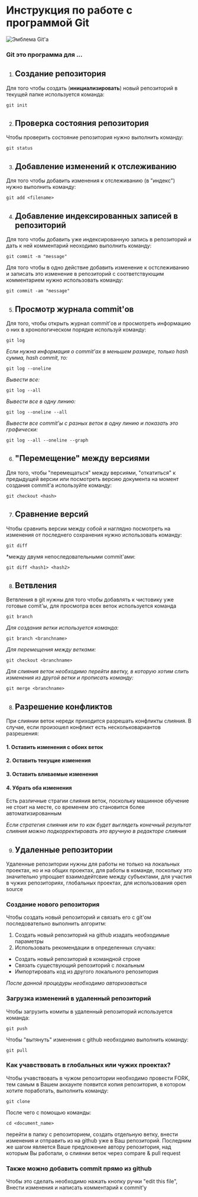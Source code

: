 # Инструкция по работе с программой Git

![Эмблема Git'а](Git_Logo_full-2048x855.png)

### Git это программа для ...

1. ## Создание репозитория

Для того чтобы создать (**инициализировать**) новый репозиторий в текущей папке используется команда:

    git init

2. ## Проверка состояния  репозитория

Чтобы проверить состояние репозитория нужно выполнить команду:

    git status

3. ## Добавление изменений к отслеживанию

Для того чтобы добавить изменения к отслеживанию (в "индекс") нужно выполнить команду:

    git add <filename>

4. ## Добавление индексированных записей в репозиторий 

Для того чтобы добавить уже индексированную запись в репозиторий и дать к ней комментарий неоходимо выполнить команду:

    git commit -m "message"

Для того чтобы в одно действие добавить изменение к остслеживанию и записать это изменение в репозиторий с соответствующим комментарием нужно использовать команду:

    git commit -am "message"

5. ## Просмотр журнала commit'ов

Для того, чтобы открыть журнал commit'ов и просмотреть информацию о них в хронологическом порядке используй команду:

    git log

*Если нужна информация о commit'ах в меньшем размере, только hash сумма, hash commit, то:*

    git log --oneline

*Вывести все:*

    git log --all

*Вывести все в одну линию:*

    git log --oneline --all

*Вывести все commit'ы с разных веток в одну линию и показать это графически:*

    git log --all --oneline --graph

6. ## "Перемещение" между версиями

Для того, чтобы "перемещаться" между версиями, "откатиться" к предыдущей версии или посмотреть версию документа на момент создания commit'а используйте команду:

    git checkout <hash>

7. ## Сравнение версий 

Чтобы сравнить версии между собой и наглядно посмотреть на изменения от последнего сохранения нужно использовать команду:

    git diff

*между двумя непоследовательными commit'ами:

    git diff <hash1> <hash2>

8. ## Ветвления

Ветвления в git нужны для того чтобы добавлять к чистовику уже готовые comit'ы, для просмотра всех веток используется команда

    git branch

*Для создания ветки используется команда:*

    git branch <branchname>

*Для перемещения между ветками:*

    git checkout <branchname>

*Для слияния веток необходимо перейти вветку, в которую хотим слить изменения из другой ветки и прописать команду:*

    git merge <branchname>
    
8. ## Разрешение конфликтов

При слиянии веток нередк приходится разрешать конфликты слияния. В случае, если произошел конфликт есть нескольковариантов разрешения:

#### 1. Оставить изменения с обоих веток
#### 2. Оставить текущие изменения
#### 3. Оставить вливаемые изменения
#### 4. Убрать оба изменения

Есть различные страгии слияния веток, поскольку машинное обучение не стоит на месте, со временем это становится более автоматизированным

*Если стратегия слияния или то как будет выглядеть конечный результат слияния можно подкорректировать это вручную в редакторе слияния*

9. ## Удаленные репозитории

Удаленные репозитории нужны для работы не только на локальных проектах, но и на общих проектах, для работы в команде, поскольку  это значительно упрощает взаимодейтсвие между субъектами, для участия в чужих репозиториях, глобальных проектах, для использования open source 

### Создание нового репозитория

Чтобы создать новый репозиторий и связать его с git'ом последовательно выполнить алгоритм:

1. Создать новый репозиторий на github изадать необходимые параметры
2. Использовать рекомендации в определенных случаях:
- Создать новый репозиторий в командной строке
- Связать существующий репозиторий с локальным
- Импортировать код из другого локального репозитория

*После данной процедуры необходимо авторизоваться*

### Загрузка изменений в удаленный репозиторий

Чтобы загрузить комиты в удаленный репозиторий используется команда:

    git push

Чтобы "вытянуть" изменения с github необходимо выполнить команду:

    git pull

### Как учавствовать в глобальных или чужих проектах?

Чтобы учавствовать в чужом репозитории
необходимо провести FORK, тем самым в Вашем аккаунте появится копия репозитория, в котором хотите поработать, выполнить команду:

    git clone

После чего с помощью команды:

    cd <document_name>

перейти в папку с репозиторием, создать отдельную ветку, внести изменения и отправить из на github уже в Ваш репозиторий. Последним же шагом является Ваше предложение автору репозитория, над которым Вы работали, о слиянии веток через compare & pull request

### Также можно добавить commit прямо из github

Чтобы это сделать необходимо нажать кнопку ручки "edit this file", Внести изменения и написать комментарий к commit'у
